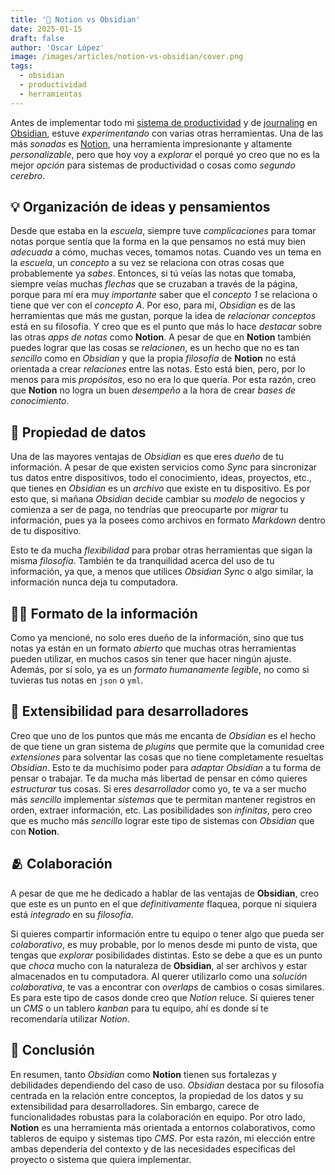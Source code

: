 ```yaml
---
title: '🚫 Notion vs Obsidian'
date: 2025-01-15
draft: false
author: 'Oscar López'
image: /images/articles/notion-vs-obsidian/cover.png
tags: 
  - obsidian
  - productividad 
  - herramientas
---
```


Antes de implementar todo mi [sistema de productividad](https://oscarlp6.dev/blogs/obsidian-introduction/) y de [journaling](https://oscarlp6.dev/blogs/obsidian-journaling/) en [Obsidian](https://obsidian.md/), estuve *experimentando* con varias otras herramientas. Una de las más *sonadas* es [Notion](https://www.notion.com/es), una herramienta impresionante y altamente *personalizable*, pero que hoy voy a *explorar* el porqué yo creo que no es la mejor *opción* para sistemas de productividad o cosas como *segundo cerebro*.

## 💡 Organización de ideas y pensamientos
Desde que estaba en la *escuela*, siempre tuve *complicaciones* para tomar notas porque sentía que la forma en la que pensamos no está muy bien *adecuada* a cómo, muchas veces, tomamos notas. Cuando ves un tema en la *escuela*, un *concepto* a su vez se relaciona con otras cosas que probablemente ya *sabes*. Entonces, si tú veías las notas que tomaba, siempre veías muchas *flechas* que se cruzaban a través de la página, porque para mí era muy *importante* saber que el *concepto 1* se relaciona o tiene que ver con el *concepto A*. Por eso, para mí, *Obsidian* es de las herramientas que más me gustan, porque la idea de *relacionar conceptos* está en su filosofía. Y creo que es el punto que más lo hace *destacar* sobre las otras *apps de notas* como **Notion**. A pesar de que en **Notion** también puedes lograr que las cosas se *relacionen*, es un hecho que no es tan *sencillo* como en *Obsidian* y que la propia *filosofía* de **Notion** no está orientada a crear *relaciones* entre las notas. Esto está bien, pero, por lo menos para mis *propósitos*, eso no era lo que quería. Por esta razón, creo que **Notion** no logra un buen *desempeño* a la hora de crear *bases de conocimiento*.

## 🔑 Propiedad de datos
Una de las mayores ventajas de *Obsidian* es que eres *dueño* de tu información. A pesar de que existen servicios como *Sync* para sincronizar tus datos entre dispositivos, todo el conocimiento, ideas, proyectos, etc., que tienes en *Obsidian* es un *archivo* que existe en tu dispositivo. Es por esto que, si mañana *Obsidian* decide cambiar su *modelo* de negocios y comienza a ser de paga, no tendrías que preocuparte por *migrar* tu información, pues ya la posees como archivos en formato *Markdown* dentro de tu dispositivo.

Esto te da mucha *flexibilidad* para probar otras herramientas que sigan la misma *filosofía*. También te da tranquilidad acerca del uso de tu información, ya que, a menos que utilices *Obsidian Sync* o algo similar, la información nunca deja tu computadora.

## 👨‍🎨 Formato de la información
Como ya mencioné, no solo eres dueño de la información, sino que tus notas ya están en un formato *abierto* que muchas otras herramientas pueden utilizar, en muchos casos sin tener que hacer ningún ajuste. Además, por sí solo, ya es un *formato humanamente legible*, no como si tuvieras tus notas en `json` o `yml`.

## 🔌 Extensibilidad para desarrolladores
Creo que uno de los puntos que más me encanta de *Obsidian* es el hecho de que tiene un gran sistema de *plugins* que permite que la comunidad cree *extensiones* para solventar las cosas que no tiene completamente resueltas *Obsidian*. Esto te da muchísimo poder para *adaptar Obsidian* a tu forma de pensar o trabajar. Te da mucha más libertad de pensar en cómo quieres *estructurar* tus cosas. Si eres *desarrollador* como yo, te va a ser mucho más *sencillo* implementar *sistemas* que te permitan mantener registros en orden, extraer información, etc. Las posibilidades son *infinitas*, pero creo que es mucho más *sencillo* lograr este tipo de sistemas con *Obsidian* que con **Notion**.

## 🫂 Colaboración
A pesar de que me he dedicado a hablar de las ventajas de **Obsidian**, creo que este es un punto en el que *definitivamente* flaquea, porque ni siquiera está *integrado* en su *filosofía*.

Si quieres compartir información entre tu equipo o tener algo que pueda ser *colaborativo*, es muy probable, por lo menos desde mi punto de vista, que tengas que *explorar* posibilidades distintas. Esto se debe a que es un punto que *choca* mucho con la naturaleza de **Obsidian**, al ser archivos y estar almacenados en tu computadora. Al querer utilizarlo como una *solución colaborativa*, te vas a encontrar con *overlaps* de cambios o cosas similares. Es para este tipo de casos donde creo que *Notion* reluce. Si quieres tener un *CMS* o un tablero *kanban* para tu equipo, ahí es donde sí te recomendaría utilizar *Notion*.

## 📃 Conclusión
En resumen, tanto *Obsidian* como **Notion** tienen sus fortalezas y debilidades dependiendo del caso de uso. *Obsidian* destaca por su filosofía centrada en la relación entre conceptos, la propiedad de los datos y su extensibilidad para desarrolladores. Sin embargo, carece de funcionalidades robustas para la colaboración en equipo. Por otro lado, **Notion** es una herramienta más orientada a entornos colaborativos, como tableros de equipo y sistemas tipo *CMS*. Por esta razón, mi elección entre ambas dependería del contexto y de las necesidades específicas del proyecto o sistema que quiera implementar.


